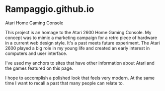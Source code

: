 # Rampaggio.github.io

Atari Home Gaming Console

This project is an homage to the Atari 2600 Home Gaming Console.
My concept was to mimic a marketing campaign for a retro piece of hardware in a current web design style.
It's a past meets future experiment.
The Atari 2600 played a big role in my young life and created an early interest in computers and user interface.

I've used my anchors to sites that have other information about Atari and the games featured on this page.

I hope to accomplish a polished look that feels very modern. At the same time I want to recall a past that many people can relate to.
